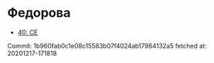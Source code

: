 # Федорова
- [40: CE](40.md)

Commit: 1b960fab0c1e08c15583b07f4024ab17964132a5
 fetched at: 20201217-171818
